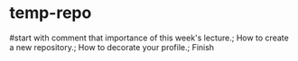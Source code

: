 # temp-repo
#start with comment that importance of this week's lecture.;
How to create a new repository.;
How to decorate your profile.;
Finish
